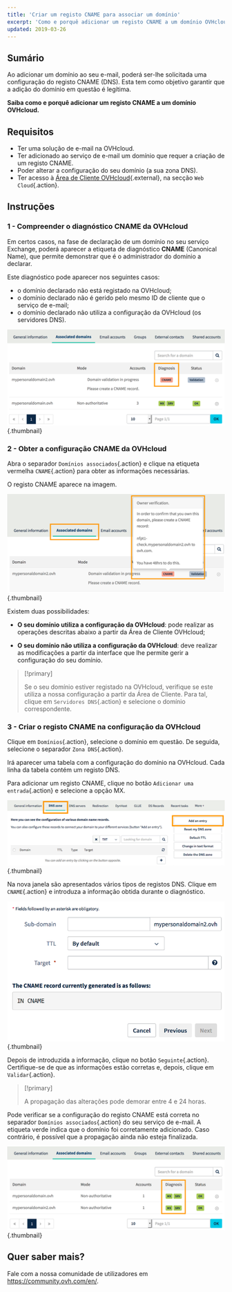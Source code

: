 ```yaml
---
title: 'Criar um registo CNAME para associar um domínio'
excerpt: 'Como e porquê adicionar um registo CNAME a um domínio OVHcloud'
updated: 2019-03-26
---
```



## Sumário

Ao adicionar um domínio ao seu e-mail, poderá ser-lhe solicitada uma configuração do registo CNAME (DNS). Esta tem como objetivo garantir que a adição do domínio em questão é legítima.

**Saiba como e porquê adicionar um registo CNAME a um domínio OVHcloud.**

## Requisitos

- Ter uma solução de e-mail na OVHcloud.
- Ter adicionado ao serviço de e-mail um domínio que requer a criação de um registo CNAME.
- Poder alterar a configuração do seu domínio (a sua zona DNS).
- Ter acesso à [Área de Cliente OVHcloud](https://www.ovh.com/auth/?action=gotomanager&from=https://www.ovh.pt/&ovhSubsidiary=pt){.external}, na secção `Web Cloud`{.action}.

## Instruções

### 1 - Compreender o diagnóstico CNAME da OVHcloud

Em certos casos, na fase de declaração de um domínio no seu serviço Exchange, poderá aparecer a etiqueta de diagnóstico **CNAME** (Canonical Name), que permite demonstrar que é o administrador do domínio a declarar.

Este diagnóstico pode aparecer nos seguintes casos:

- o domínio declarado não está registado na OVHcloud;
- o domínio declarado não é gerido pelo mesmo ID de cliente que o serviço de e-mail;
- o domínio declarado não utiliza a configuração da OVHcloud (os servidores DNS).

![cnamedomainemail](images/cname_exchange_diagnostic.png){.thumbnail}

### 2 - Obter a configuração CNAME da OVHcloud

Abra o separador `Domínios associados`{.action} e clique na etiqueta vermelha `CNAME`{.action} para obter as informações necessárias.

O registo CNAME aparece na imagem.

![cnamedomainemail](images/cname_exchange_informations.png){.thumbnail}

Existem duas possibilidades:

- **O seu domínio utiliza a configuração da OVHcloud**: pode realizar as operações descritas abaixo a partir da Área de Cliente OVHcloud;

- **O seu domínio não utiliza a configuração da OVHcloud**: deve realizar as modificações a partir da interface que lhe permite gerir a configuração do seu domínio.

> [!primary]
>
> Se o seu domínio estiver registado na OVHcloud, verifique se este utiliza a nossa configuração a partir da Área de Cliente. Para tal, clique em `Servidores DNS`{.action} e selecione o domínio correspondente.
>

### 3 - Criar o registo CNAME na configuração da OVHcloud

Clique em `Domínios`{.action}, selecione o domínio em questão. De seguida, selecione o separador `Zona DNS`{.action}.

Irá aparecer uma tabela com a configuração do domínio na OVHcloud. Cada linha da tabela contém um registo DNS.

Para adicionar um registo CNAME, clique no botão `Adicionar uma entrada`{.action} e selecione a opção MX.

![cnamedomainemail](images/cname_exchange_add_entry_step1.png){.thumbnail}

Na nova janela são apresentados vários tipos de registos DNS. Clique em `CNAME`{.action} e introduza a informação obtida durante o diagnóstico.

![cnamedomainemail](images/cname_add_entry_dns_zone.png){.thumbnail}

Depois de introduzida a informação, clique no botão `Seguinte`{.action}. Certifique-se de que as informações estão corretas e, depois, clique em `Validar`{.action}.

> [!primary]
>
> A propagação das alterações pode demorar entre 4 e 24 horas.
>

Pode verificar se a configuração do registo CNAME está correta no separador `Domínios associados`{.action} do seu serviço de e-mail. A etiqueta verde indica que o domínio foi corretamente adicionado. Caso contrário, é possível que a propagação ainda não esteja finalizada.

![cnamedomainemail](images/cname_exchange_diagnostic_green.png){.thumbnail}

## Quer saber mais?

Fale com a nossa comunidade de utilizadores em <https://community.ovh.com/en/>.